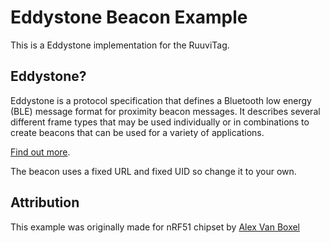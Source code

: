 # Eddystone Beacon Example

This is a Eddystone implementation for the RuuviTag.

## Eddystone?

Eddystone is a protocol specification that defines a Bluetooth low energy (BLE) message format for proximity beacon messages. It describes several different frame types that may be used individually or in combinations to create beacons that can be used for a variety of applications.

[Find out more](https://github.com/google/eddystone).

The beacon uses a fixed URL and fixed UID so change it to your own.

## Attribution
This example was originally made for nRF51 chipset by [Alex Van Boxel](https://github.com/alexvanboxel/eddystone_nrf5x_beacon)
